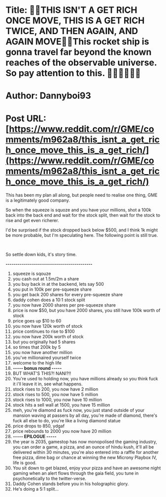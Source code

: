 # Title: 🚨🚨THIS ISN'T A GET RICH ONCE MOVE, THIS IS A GET RICH TWICE, AND THEN AGAIN, AND AGAIN MOVE🚨🚨This rocket ship is gonna travel far beyond the known reaches of the observable universe. So pay attention to this. 🚀🚀🚀🚀🚀🚀
# Author: Dannyboi93
# Post URL: [https://www.reddit.com/r/GME/comments/m962a8/this_isnt_a_get_rich_once_move_this_is_a_get_rich/](https://www.reddit.com/r/GME/comments/m962a8/this_isnt_a_get_rich_once_move_this_is_a_get_rich/)


This has been my plan all along, but people need to realise one thing, GME is a legitimately good company.

So when the squeeze is squoze and you have your millions, shot a 100k back into the back end and wait for the stock split, then wait for the stock to rise and get even richerer.

I'd be surprised if the stock dropped back below $500, and I think 1k might be more probable, but I'm speculating here. The following point is still true.

&#x200B;

So settle down kids, it's story time.

**-------------------------------------------**

1. squeeze is sqouze
2. you cash out at 1.5m/2m a share
3. you buy back in at the backend, lets say 500
4. you put in 100k per pre-squeeze share
5. you get back 200 shares for every pre-squeeze share
6. daddy cohen does a 10:1 stock split
7. you now have 2000 shares per pre-squeeze share
8. price is now $50, but you have 2000 shares, you still have 100k worth of stock
9. price goes up $10 to 60
10. you now have 120k worth of stock
11. price continues to rise to $100
12. you now have 200k worth of stock
13. but you originally had 5 shares
14. so times that 200k by 5
15. you now have another million
16. you've millionaired yourself twice
17. welcome to the high life
18. **----- bonus round -----**
19. BUT WHAT'S THIS?! NANI?!!
20. You're used to holding now, you have millions already so you think fuck it i'll leave it in, see what happens.
21. stock rises to 200, you now have 2 million
22. stock rises to 500, you now have 5 million
23. stock rises to 1000, you now have 10 million
24. stock hits a sell wall at 1500, you have 15 million
25. meh, you're diamond as fuck now, you just stand outside of your mansion waving at passers by all day, you're made of diamond, there's fuck all else to do, you're like a living diamond statue
26. price drops to 850, ydgaf
27. price rebounds to 2000 you now have 20 million
28. **----- EPILOGUE -----**
29. the year is 2035, gamestop has now monopolised the gaming industry, you can order a game, a pizza, and an ounce of hindu kush, it'll all be delivered within 30 minutes, you're also entered into a raffle for another free pizza, dime bag or chance at winning the new Microny Playbox IV, life is good.
30. You sit down to get blazed, enjoy your pizza and have an awesome night gaming when an alert flows through the gaia field, you tune in psychonetically to the twitter-verse.
31. Daddy Cohen stands before you in his holographic glory.
32. He's doing a 5:1 split...